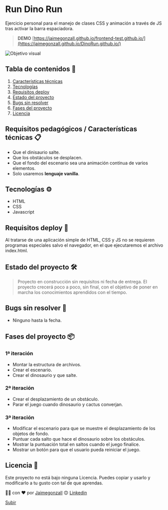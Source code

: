 <a name="top"></a>

# Run Dino Run
Ejercicio personal para el manejo de clases CSS y animación a través de JS tras activar la barra espaciadora.
> **DEMO** [https://jaimegonzall.github.io/frontend-test.github.io/](https://jaimegonzall.github.io/DinoRun.github.io/)

![Objetivo visual](https://github.com/jaimegonzall/DinoRun/blob/main/readme_img.jpg)

## Tabla de contenidos 📑
1. [Características técnicas](item1)
2. [Tecnologías](item2)
3. [Requisitos deploy](item3)
4. [Estado del proyecto](item4)
5. [Bugs sin resolver](item5)
6. [Fases del proyecto](item6)
7. [Licencia](item7)

<a name="item1"></a>

## Requisitos pedagógicos / Características técnicas 📋
* Que el dinisaurio salte.
* Que los obstáculos se desplacen.
* Que el fondo del escenario sea una animación contínua de varios elementos.
* Solo usaremos __lenguaje vanilla__.

<a name="item2"></a>

## Tecnologías ⚙️
* HTML
* CSS
* Javascript

<a name="item3"></a>

## Requisitos deploy 🚀
Al tratarse de una aplicación simple de HTML, CSS y JS no se requieren programas especiales salvo el navegador, en el que ejecutaremos el archivo index.html.

<a name="item4"></a>

## Estado del proyecto 🛠️
> Proyecto en construcción sin requisitos ni fecha de entrega. El proyecto crecerá poco a poco, sin final, con el objetivo de poner en marcha los conocimientos aprendidos con el tiempo.

<a name="item5"></a>

## Bugs sin resolver 🐞
* Ninguno hasta la fecha.

<a name="item6"></a>

## Fases del proyecto 📦
### 1ª iteración
* Montar la estructura de archivos.
* Crear el escenario.
* Crear el dinosaurio y que salte.

### 2ª iteración
* Crear el desplazamiento de un obstáculo.
* Parar el juego cuando dinosaurio y cactus converjan.

### 3ª iteración
* Modificar el escenario para que se muestre el desplazamiento de los objetos de fondo.
* Puntuar cada salto que hace el dinosaurio sobre los obstáculos.
* Mostrar la puntuación total en saltos cuando el juego finalice.
* Mostrar un botón para que el usuario pueda reiniciar el juego.

<a name="item7"></a>

## Licencia 📄
Este proyecto no está bajo ninguna Licencia. Puedes copiar y usarlo y modificarlo a tu gusto con tal de que aprendas.

👨‍💻 con ❤️ por [Jaimegonzall](https://github.com/jaimegonzall) 😊
[Linkedin](https://www.linkedin.com/in/jaimegonzall/)

[Subir](#top)